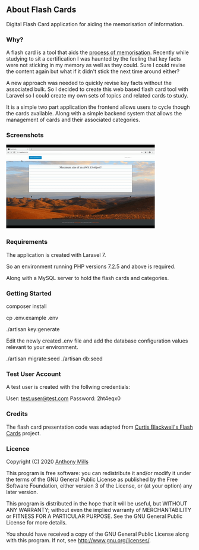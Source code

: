 ## About Flash Cards

Digital Flash Card application for aiding the memorisation of information. 

### Why?

A flash card is a tool that aids the [process of memorisation](https://en.wikipedia.org/wiki/Flashcard). Recently while studying to sit a certification I was haunted by the feeling that key facts were not sticking in my memory as well as they could. Sure I could revise the content again but what if it didn't stick the next time around either? 

A new approach was needed to quickly revise key facts without the associated bulk. So I decided to create this web based flash card tool with Laravel so I could create my own sets of topics and related cards to study.

It is a simple two part application the frontend allows users to cycle though the cards available. Along with a simple backend system that allows the management of cards and their associated categories.

### Screenshots

![Viewing Cards](/screenshots/cards.gif?raw=true "Looking at flash cards")

### Requirements 

The application is created with Laravel 7.

So an environment running PHP versions 7.2.5 and above is required.

Along with a MySQL server to hold the flash cards and categories.

### Getting Started

composer install 

cp .env.example .env

./artisan key:generate

Edit the newly created .env file and add the database configuration values relevant to your environment.

./artisan migrate:seed
./artisan db:seed

### Test User Account

A test user is created with the follwing credentials:

User: test.user@test.com
Password: 2ht4eqx0

### Credits

The flash card presentation code was adapted from [Curtis Blackwell's Flash Cards](https://github.com/curtisblackwell/flash_cards) project.

### Licence

Copyright (C) 2020 [Anthony Mills](http://www.anthony-mills.com)

This program is free software: you can redistribute it and/or modify
it under the terms of the GNU General Public License as published by
the Free Software Foundation, either version 3 of the License, or
(at your option) any later version.

This program is distributed in the hope that it will be useful,
but WITHOUT ANY WARRANTY; without even the implied warranty of
MERCHANTABILITY or FITNESS FOR A PARTICULAR PURPOSE.  See the
GNU General Public License for more details.

You should have received a copy of the GNU General Public License
along with this program.  If not, see <http://www.gnu.org/licenses/>.